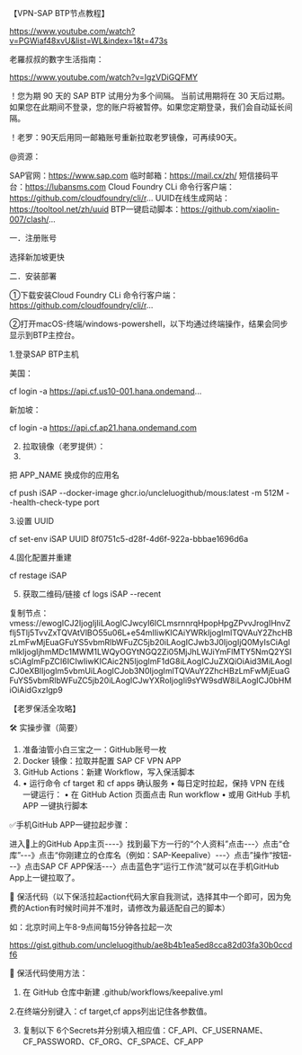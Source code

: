 【VPN-SAP BTP节点教程】

 https://www.youtube.com/watch?v=PGWiaf48xvU&list=WL&index=1&t=473s
 
老羅叔叔的數字生活指南：

https://www.youtube.com/watch?v=IgzVDiGQFMY

！您为期 90 天的 SAP BTP 试用分为多个间隔。 当前试用期将在 30 天后过期。 如果您在此期间不登录，您的账户将被暂停。如果您定期登录，我们会自动延长间隔。

！老罗：90天后用同一邮箱账号重新拉取老罗镜像，可再续90天。

@资源：

SAP官网：https://www.sap.com
临时邮箱：https://mail.cx/zh/
短信接码平台：https://lubansms.com
Cloud Foundry CLi 命令行客户端：https://github.com/cloudfoundry/cli/r...
UUID在线生成网站：https://tooltool.net/zh/uuid
BTP一键启动脚本：https://github.com/xiaolin-007/clash/...  

一．注册账号

选择新加坡更快

二．安装部署

①下载安装Cloud Foundry CLi 命令行客户端：https://github.com/cloudfoundry/cli/r...

②打开macOS-终端/windows-powershell，以下均通过终端操作，结果会同步显示到BTP主控台。

1.登录SAP BTP主机

美国：

cf login -a https://api.cf.us10-001.hana.ondemand...

新加坡：

cf login -a https://api.cf.ap21.hana.ondemand.com

2. 拉取镜像（老罗提供）：
3. 
把 APP_NAME 换成你的应用名

cf push iSAP --docker-image ghcr.io/uncleluogithub/mous:latest -m 512M --health-check-type port

3.设置 UUID

cf set-env iSAP UUID 8f0751c5-d28f-4d6f-922a-bbbae1696d6a

4.固化配置并重建

cf restage iSAP

5) 获取二维码/链接
cf logs iSAP --recent

复制节点：
vmess://ewogICJ2IjogIjIiLAogICJwcyI6ICLmsrnnrqHpopHpgZPvvJrogIHnvZflj5Tlj5TvvZxTQVAtVlBO55u06L+e54mIIiwKICAiYWRkIjogImlTQVAuY2ZhcHBzLmFwMjEuaGFuYS5vbmRlbWFuZC5jb20iLAogICJwb3J0IjogIjQ0MyIsCiAgImlkIjogIjhmMDc1MWM1LWQyOGYtNGQ2Zi05MjJhLWJiYmFlMTY5NmQ2YSIsCiAgImFpZCI6ICIwIiwKICAic2N5IjogImF1dG8iLAogICJuZXQiOiAid3MiLAogICJ0eXBlIjogIm5vbmUiLAogICJob3N0IjogImlTQVAuY2ZhcHBzLmFwMjEuaGFuYS5vbmRlbWFuZC5jb20iLAogICJwYXRoIjogIi9sYW9sdW8iLAogICJ0bHMiOiAidGxzIgp9

【老罗保活全攻略】

🛠️ 实操步骤（简要）

 1. 准备油管小白三宝之一：GitHub账号一枚
 2. Docker 镜像：拉取并配置 SAP CF VPN APP
 3. GitHub Actions：新建 Workflow，写入保活脚本
 4. • 运行命令 cf target 和 cf apps 确认服务
 • 每日定时拉起，保持 VPN 在线  一键运行：
 • 在 GitHub Action 页面点击 Run workflow
 • 或用 GitHub 手机 APP 一键执行脚本

✅手机GitHub APP一键拉起步骤：

进入📱上的GitHub App主页----》找到最下方一行的“个人资料”点击---〉点击“仓库”---》点击“你刚建立的仓库名（例如：SAP-Keepalive）---〉点击”操作“按钮---》点击SAP CF APP保活---〉点击蓝色字”运行工作流“就可以在手机GitHub App上一键拉取了。

📌 保活代码（以下保活拉起action代码大家自我测试，选择其中一个即可，因为免费的Action有时候时间并不准时，请修改为最适配自己的脚本）

如：北京时间上午8-9点间每15分钟各拉起一次

https://gist.github.com/uncleluogithub/ae8b4b1ea5ed8cca82d03fa30b0ccdf6

📌 保活代码使用方法：

1. 在 GitHub 仓库中新建 .github/workflows/keepalive.yml

2.在终端分别键入：cf target,cf apps列出记住各参数值。

3. 复制以下 6个Secrets并分别填入相应值：CF_API、CF_USERNAME、CF_PASSWORD、CF_ORG、CF_SPACE、CF_APP
